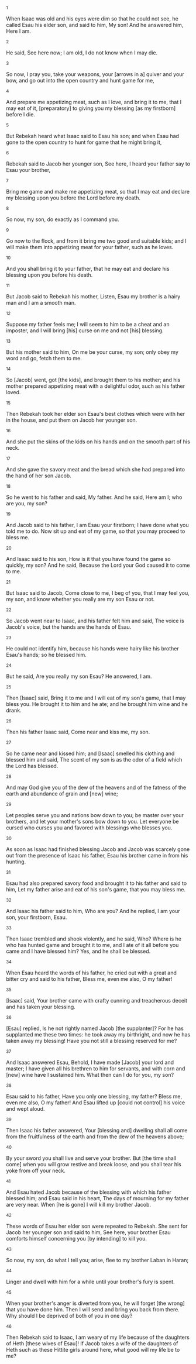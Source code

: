<sup>1</sup> 

When Isaac was old and his eyes were dim so that he could not see, he called Esau his elder son, and said to him, My son! And he answered him, Here I am. 

<sup>2</sup> 

He said, See here now; I am old, I do not know when I may die. 

<sup>3</sup> 

So now, I pray you, take your weapons, your [arrows in a] quiver and your bow, and go out into the open country and hunt game for me, 

<sup>4</sup> 

And prepare me appetizing meat, such as I love, and bring it to me, that I may eat of it, [preparatory] to giving you my blessing [as my firstborn] before I die. 

<sup>5</sup> 

But Rebekah heard what Isaac said to Esau his son; and when Esau had gone to the open country to hunt for game that he might bring it, 

<sup>6</sup> 

Rebekah said to Jacob her younger son, See here, I heard your father say to Esau your brother, 

<sup>7</sup> 

Bring me game and make me appetizing meat, so that I may eat and declare my blessing upon you before the Lord before my death. 

<sup>8</sup> 

So now, my son, do exactly as I command you. 

<sup>9</sup> 

Go now to the flock, and from it bring me two good and suitable kids; and I will make them into appetizing meat for your father, such as he loves. 

<sup>10</sup> 

And you shall bring it to your father, that he may eat and declare his blessing upon you before his death. 

<sup>11</sup> 

But Jacob said to Rebekah his mother, Listen, Esau my brother is a hairy man and I am a smooth man. 

<sup>12</sup> 

Suppose my father feels me; I will seem to him to be a cheat and an imposter, and I will bring [his] curse on me and not [his] blessing. 

<sup>13</sup> 

But his mother said to him, On me be your curse, my son; only obey my word and go, fetch them to me. 

<sup>14</sup> 

So [Jacob] went, got [the kids], and brought them to his mother; and his mother prepared appetizing meat with a delightful odor, such as his father loved. 

<sup>15</sup> 

Then Rebekah took her elder son Esau's best clothes which were with her in the house, and put them on Jacob her younger son. 

<sup>16</sup> 

And she put the skins of the kids on his hands and on the smooth part of his neck. 

<sup>17</sup> 

And she gave the savory meat and the bread which she had prepared into the hand of her son Jacob. 

<sup>18</sup> 

So he went to his father and said, My father. And he said, Here am I; who are you, my son? 

<sup>19</sup> 

And Jacob said to his father, I am Esau your firstborn; I have done what you told me to do. Now sit up and eat of my game, so that you may proceed to bless me. 

<sup>20</sup> 

And Isaac said to his son, How is it that you have found the game so quickly, my son? And he said, Because the Lord your God caused it to come to me. 

<sup>21</sup> 

But Isaac said to Jacob, Come close to me, I beg of you, that I may feel you, my son, and know whether you really are my son Esau or not. 

<sup>22</sup> 

So Jacob went near to Isaac, and his father felt him and said, The voice is Jacob's voice, but the hands are the hands of Esau. 

<sup>23</sup> 

He could not identify him, because his hands were hairy like his brother Esau's hands; so he blessed him. 

<sup>24</sup> 

But he said, Are you really my son Esau? He answered, I am. 

<sup>25</sup> 

Then [Isaac] said, Bring it to me and I will eat of my son's game, that I may bless you. He brought it to him and he ate; and he brought him wine and he drank. 

<sup>26</sup> 

Then his father Isaac said, Come near and kiss me, my son. 

<sup>27</sup> 

So he came near and kissed him; and [Isaac] smelled his clothing and blessed him and said, The scent of my son is as the odor of a field which the Lord has blessed. 

<sup>28</sup> 

And may God give you of the dew of the heavens and of the fatness of the earth and abundance of grain and [new] wine; 

<sup>29</sup> 

Let peoples serve you and nations bow down to you; be master over your brothers, and let your mother's sons bow down to you. Let everyone be cursed who curses you and favored with blessings who blesses you. 

<sup>30</sup> 

As soon as Isaac had finished blessing Jacob and Jacob was scarcely gone out from the presence of Isaac his father, Esau his brother came in from his hunting. 

<sup>31</sup> 

Esau had also prepared savory food and brought it to his father and said to him, Let my father arise and eat of his son's game, that you may bless me. 

<sup>32</sup> 

And Isaac his father said to him, Who are you? And he replied, I am your son, your firstborn, Esau. 

<sup>33</sup> 

Then Isaac trembled and shook violently, and he said, Who? Where is he who has hunted game and brought it to me, and I ate of it all before you came and I have blessed him? Yes, and he shall be blessed. 

<sup>34</sup> 

When Esau heard the words of his father, he cried out with a great and bitter cry and said to his father, Bless me, even me also, O my father! 

<sup>35</sup> 

[Isaac] said, Your brother came with crafty cunning and treacherous deceit and has taken your blessing. 

<sup>36</sup> 

[Esau] replied, Is he not rightly named Jacob [the supplanter]? For he has supplanted me these two times: he took away my birthright, and now he has taken away my blessing! Have you not still a blessing reserved for me? 

<sup>37</sup> 

And Isaac answered Esau, Behold, I have made [Jacob] your lord and master; I have given all his brethren to him for servants, and with corn and [new] wine have I sustained him. What then can I do for you, my son? 

<sup>38</sup> 

Esau said to his father, Have you only one blessing, my father? Bless me, even me also, O my father! And Esau lifted up [could not control] his voice and wept aloud. 

<sup>39</sup> 

Then Isaac his father answered, Your [blessing and] dwelling shall all come from the fruitfulness of the earth and from the dew of the heavens above; 

<sup>40</sup> 

By your sword you shall live and serve your brother. But [the time shall come] when you will grow restive and break loose, and you shall tear his yoke from off your neck. 

<sup>41</sup> 

And Esau hated Jacob because of the blessing with which his father blessed him; and Esau said in his heart, The days of mourning for my father are very near. When [he is gone] I will kill my brother Jacob. 

<sup>42</sup> 

These words of Esau her elder son were repeated to Rebekah. She sent for Jacob her younger son and said to him, See here, your brother Esau comforts himself concerning you [by intending] to kill you. 

<sup>43</sup> 

So now, my son, do what I tell you; arise, flee to my brother Laban in Haran; 

<sup>44</sup> 

Linger and dwell with him for a while until your brother's fury is spent. 

<sup>45</sup> 

When your brother's anger is diverted from you, he will forget [the wrong] that you have done him. Then I will send and bring you back from there. Why should I be deprived of both of you in one day? 

<sup>46</sup> 

Then Rebekah said to Isaac, I am weary of my life because of the daughters of Heth [these wives of Esau]! If Jacob takes a wife of the daughters of Heth such as these Hittite girls around here, what good will my life be to me?